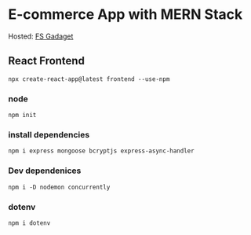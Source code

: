 # E-commerce App with MERN Stack
Hosted: [FS Gadaget](https://fsgadget.herokuapp.com/)
## React Frontend

```npx create-react-app@latest frontend --use-npm```

### node

`npm init`

### install dependencies

`npm i express mongoose bcryptjs express-async-handler`

### Dev dependenices
`npm i -D nodemon concurrently`

### dotenv 
`npm i dotenv`